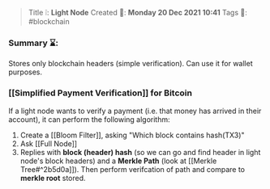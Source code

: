 > Title ❕: **Light Node**
> Created 📅: **Monday 20 Dec 2021 10:41**
  Tags 📎: #blockchain 

### Summary ⌛:
Stores only blockchain headers (simple verification). Can use it for wallet purposes.
 

### [[Simplified Payment Verification]] for Bitcoin
If a light node wants to verify a payment (i.e. that money has arrived in their account), it can perform the following algorithm:

1) Create a [[Bloom Filter]], asking "Which block contains hash(TX3)"
2) Ask [[Full Node]]
3) Replies with **block (header) hash** (so we can go and find header in light node's block headers) and a **Merkle Path** (look at [[Merkle Tree#^2b5d0a]]). Then perform verifcation of path and compare to **merkle root** stored.
